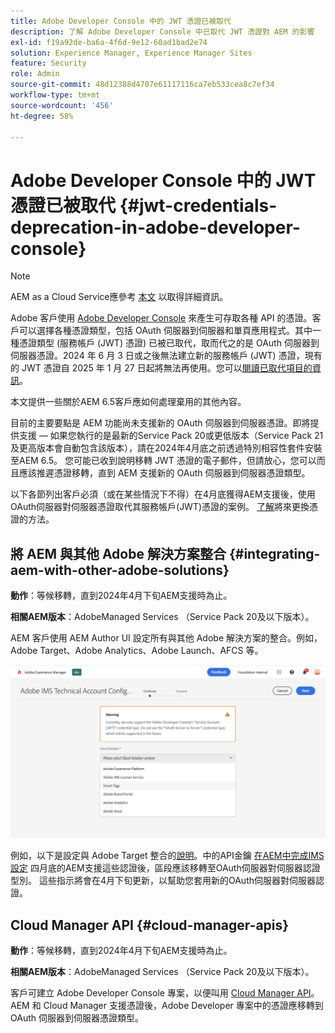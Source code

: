 ```yaml
---
title: Adobe Developer Console 中的 JWT 憑證已被取代
description: 了解 Adobe Developer Console 中已取代 JWT 憑證對 AEM 的影響
exl-id: f19a92de-ba6a-4f6d-9e12-60ad1bad2e74
solution: Experience Manager, Experience Manager Sites
feature: Security
role: Admin
source-git-commit: 48d12388d4707e61117116ca7eb533cea8c7ef34
workflow-type: tm+mt
source-wordcount: '456'
ht-degree: 58%

---
```


# Adobe Developer Console 中的 JWT 憑證已被取代 {#jwt-credentials-deprecation-in-adobe-developer-console}

>[!NOTE]
> AEM as a Cloud Service應參考 [本文](https://experienceleague.adobe.com/docs/experience-manager-cloud-service/content/security/jwt-credentials-deprecation-in-adobe-developer-console.html) 以取得詳細資訊。

Adobe 客戶使用 [Adobe Developer Console](https://developer.adobe.com/console) 來產生可存取各種 API 的憑證。客戶可以選擇各種憑證類型，包括 OAuth 伺服器到伺服器和單頁應用程式。其中一種憑證類型 (服務帳戶 (JWT) 憑證) 已被已取代，取而代之的是 OAuth 伺服器到伺服器憑證。2024 年 6 月 3 日或之後無法建立新的服務帳戶 (JWT) 憑證，現有的 JWT 憑證自 2025 年 1 月 27 日起將無法再使用。您可以[閱讀已取代項目的資訊](https://developer.adobe.com/developer-console/docs/guides/authentication/ServerToServerAuthentication/migration/)。

本文提供一些關於AEM 6.5客戶應如何處理棄用的其他內容。

目前的主要要點是 AEM 功能尚未支援新的 OAuth 伺服器到伺服器憑證。即將提供支援 — 如果您執行的是最新的Service Pack 20或更低版本（Service Pack 21及更高版本會自動包含該版本），請在2024年4月底之前透過特別相容性套件安裝至AEM 6.5。 您可能已收到說明移轉 JWT 憑證的電子郵件，但請放心，您可以而且應該推遲憑證移轉，直到 AEM 支援新的 OAuth 伺服器到伺服器憑證類型。

以下各節列出客戶必須（或在某些情況下不得）在4月底獲得AEM支援後，使用OAuth伺服器對伺服器憑證取代其服務帳戶(JWT)憑證的案例。 [了解](https://developer.adobe.com/developer-console/docs/guides/authentication/ServerToServerAuthentication/migration/#migration-overview)將來更換憑證的方法。

## 將 AEM 與其他 Adobe 解決方案整合 {#integrating-aem-with-other-adobe-solutions}

**動作**：等候移轉，直到2024年4月下旬AEM支援時為止。

**相關AEM版本**：AdobeManaged Services （Service Pack 20及以下版本）。


AEM 客戶使用 AEM Author UI 設定所有與其他 Adobe 解決方案的整合。例如，Adobe Target、Adobe Analytics、Adobe Launch、AFCS 等。

![將 AEM 與其他解決方案整合](/help/sites-administering/assets/jwt-deprecation.png)

例如，以下是設定與 Adobe Target 整合的[說明](https://docs.mktossl.com/docs/experience-manager-cloud-service/content/sites/integrations/integration-adobe-target-ims.html?lang=zh-Hant)。中的API金鑰 [在AEM中完成IMS設定](https://docs.mktossl.com/docs/experience-manager-cloud-service/content/sites/integrations/integration-adobe-target-ims.html#completing-the-ims-configuration-in-aem) 四月底的AEM支援這些認證後，區段應該移轉至OAuth伺服器對伺服器認證型別。 這些指示將會在4月下旬更新，以幫助您套用新的OAuth伺服器對伺服器認證。

## Cloud Manager API {#cloud-manager-apis}

**動作**：等候移轉，直到2024年4月下旬AEM支援時為止。

**相關AEM版本**：AdobeManaged Services （Service Pack 20及以下版本）。

客戶可建立 Adobe Developer Console 專案，以便叫用 [Cloud Manager API](https://developer.adobe.com/experience-cloud/cloud-manager/guides/getting-started/create-api-integration/)。AEM 和 Cloud Manager 支援憑證後，Adobe Developer 專案中的憑證應移轉到 OAuth 伺服器到伺服器憑證類型。
